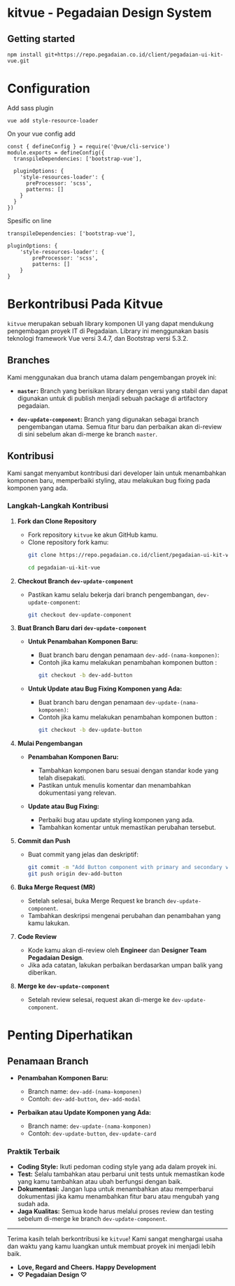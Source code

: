 # kitvue - Pegadaian Design System

## Getting started

```
npm install git+https://repo.pegadaian.co.id/client/pegadaian-ui-kit-vue.git
```

# Configuration
Add sass plugin

```
vue add style-resource-loader
```

On your vue config add

```
const { defineConfig } = require('@vue/cli-service')
module.exports = defineConfig({
  transpileDependencies: ['bootstrap-vue'],

  pluginOptions: {
    'style-resources-loader': {
      preProcessor: 'scss',
      patterns: []
    }
  }
})
```

Spesific on line 
```
transpileDependencies: ['bootstrap-vue'],

pluginOptions: {
    'style-resources-loader': {
        preProcessor: 'scss',
        patterns: []
    }
}
```

# Berkontribusi Pada Kitvue

`kitvue` merupakan sebuah library komponen UI yang dapat mendukung pengembagan proyek IT di Pegadaian. Library ini menggunakan basis teknologi framework Vue versi 3.4.7, dan Bootstrap versi 5.3.2.

## Branches

Kami menggunakan dua branch utama dalam pengembangan proyek ini:

- **`master`:** Branch yang berisikan library dengan versi yang stabil dan dapat digunakan untuk di publish menjadi sebuah package di artifactory pegadaian.

- **`dev-update-component`:** Branch yang digunakan sebagai branch pengembangan utama. Semua fitur baru dan perbaikan akan di-review di sini sebelum akan di-merge ke branch `master`.

## Kontribusi

Kami sangat menyambut kontribusi dari developer lain untuk menambahkan komponen baru, memperbaiki styling, atau melakukan bug fixing pada komponen yang ada.

### Langkah-Langkah Kontribusi

1. **Fork dan Clone Repository**
   - Fork repository `kitvue` ke akun GitHub kamu.
   - Clone repository fork kamu:
     ```bash
     git clone https://repo.pegadaian.co.id/client/pegadaian-ui-kit-vue.git

     cd pegadaian-ui-kit-vue
     ```

2. **Checkout Branch `dev-update-component`**
   - Pastikan kamu selalu bekerja dari branch pengembangan, `dev-update-component`:
     ```bash
     git checkout dev-update-component
     ```

3. **Buat Branch Baru dari `dev-update-component`**
   - **Untuk Penambahan Komponen Baru:**
     - Buat branch baru dengan penamaan `dev-add-(nama-komponen)`:
     - Contoh jika kamu melakukan penambahan komponen button : 
       ```bash
       git checkout -b dev-add-button
       ```

   - **Untuk Update atau Bug Fixing Komponen yang Ada:**
     - Buat branch baru dengan penamaan `dev-update-(nama-komponen)`:
     - Contoh jika kamu melakukan penambahan komponen button : 
       ```bash
       git checkout -b dev-update-button
       ```

4. **Mulai Pengembangan**
   - **Penambahan Komponen Baru:**
     - Tambahkan komponen baru sesuai dengan standar kode yang telah disepakati.
     - Pastikan untuk menulis komentar dan menambahkan dokumentasi yang relevan.
  
   - **Update atau Bug Fixing:**
     - Perbaiki bug atau update styling komponen yang ada.
     - Tambahkan komentar untuk memastikan perubahan tersebut.

5. **Commit dan Push**
   - Buat commit yang jelas dan deskriptif:
     ```bash
     git commit -m "Add Button component with primary and secondary variants"
     git push origin dev-add-button
     ```

6. **Buka Merge Request (MR)**
   - Setelah selesai, buka Merge Request ke branch `dev-update-component`.
   - Tambahkan deskripsi mengenai perubahan dan penambahan yang kamu lakukan.

7. **Code Review**
   - Kode kamu akan di-review oleh **Engineer** dan **Designer Team Pegadaian Design**.
   - Jika ada catatan, lakukan perbaikan berdasarkan umpan balik yang diberikan.

8. **Merge ke `dev-update-component`**
   - Setelah review selesai, request akan di-merge ke `dev-update-component`.

# Penting Diperhatikan 
## Penamaan Branch

- **Penambahan Komponen Baru:**
  - Branch name: `dev-add-(nama-komponen)`
  - Contoh: `dev-add-button`, `dev-add-modal`

- **Perbaikan atau Update Komponen yang Ada:**
  - Branch name: `dev-update-(nama-komponen)`
  - Contoh: `dev-update-button`, `dev-update-card`

### Praktik Terbaik

- **Coding Style:** Ikuti pedoman coding style yang ada dalam proyek ini.
- **Test:** Selalu tambahkan atau perbarui unit tests untuk memastikan kode yang kamu tambahkan atau ubah berfungsi dengan baik.
- **Dokumentasi:** Jangan lupa untuk menambahkan atau memperbarui dokumentasi jika kamu menambahkan fitur baru atau mengubah yang sudah ada.
- **Jaga Kualitas:** Semua kode harus melalui proses review dan testing sebelum di-merge ke branch `dev-update-component`.

---

Terima kasih telah berkontribusi ke `kitvue`! Kami sangat menghargai usaha dan waktu yang kamu luangkan untuk membuat proyek ini menjadi lebih baik.
- **Love, Regard and Cheers. Happy Development**
- **♡ Pegadaian Design ♡**
